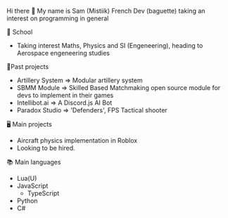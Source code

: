 Hi there 👋 My name is Sam (Mistiik) French Dev (baguette) taking an interest on programming in general

📖 School

  - Taking interest Maths, Physics and SI (Engeneering), heading to Aerospace engeneering studies

💨Past projects

 - Artillery System => Modular artillery system
 - SBMM Module => Skilled Based Matchmaking open source module for devs to implement in their games
 - Intellibot.ai => A Discord.js AI Bot
 - Paradox Studio => 'Defenders', FPS Tactical shooter

🖥️ Main projects
 - Aircraft physics implementation in Roblox
 - Looking to be hired.

📚 Main languages
 - Lua(U)   
 - JavaScript 
   - TypeScript
 - Python 
 - C# 
